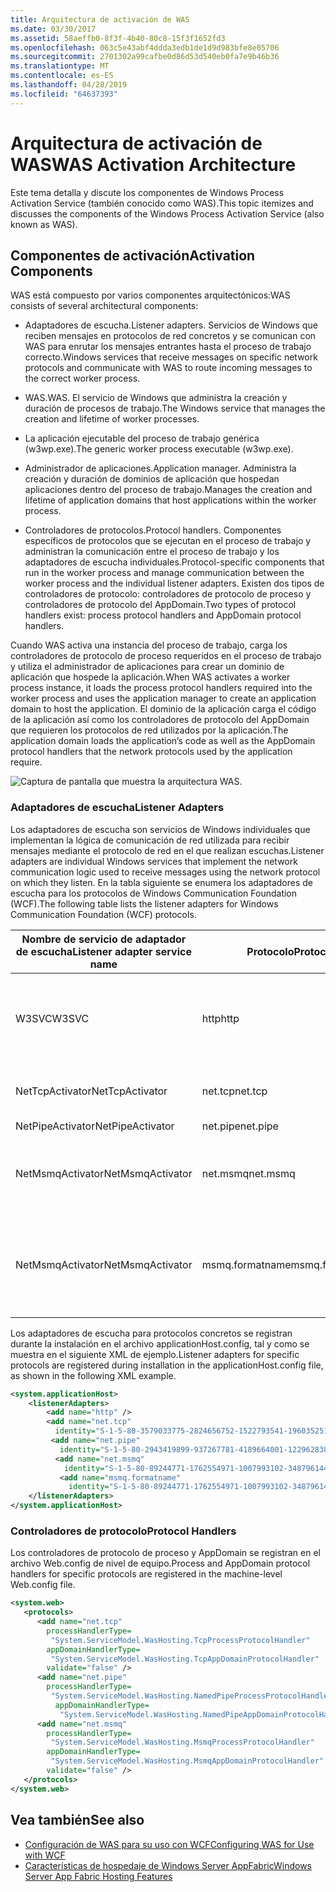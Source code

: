 ```yaml
---
title: Arquitectura de activación de WAS
ms.date: 03/30/2017
ms.assetid: 58aeffb0-8f3f-4b40-80c8-15f3f1652fd3
ms.openlocfilehash: 063c5e43abf4ddda3edb1de1d9d983bfe8e05706
ms.sourcegitcommit: 2701302a99cafbe0d86d53d540eb0fa7e9b46b36
ms.translationtype: MT
ms.contentlocale: es-ES
ms.lasthandoff: 04/28/2019
ms.locfileid: "64637393"
---
```

# <a name="was-activation-architecture"></a><span data-ttu-id="933e1-102">Arquitectura de activación de WAS</span><span class="sxs-lookup"><span data-stu-id="933e1-102">WAS Activation Architecture</span></span>
<span data-ttu-id="933e1-103">Este tema detalla y discute los componentes de Windows Process Activation Service (también conocido como WAS).</span><span class="sxs-lookup"><span data-stu-id="933e1-103">This topic itemizes and discusses the components of the Windows Process Activation Service (also known as WAS).</span></span>  
  
## <a name="activation-components"></a><span data-ttu-id="933e1-104">Componentes de activación</span><span class="sxs-lookup"><span data-stu-id="933e1-104">Activation Components</span></span>  
 <span data-ttu-id="933e1-105">WAS está compuesto por varios componentes arquitectónicos:</span><span class="sxs-lookup"><span data-stu-id="933e1-105">WAS consists of several architectural components:</span></span>  
  
- <span data-ttu-id="933e1-106">Adaptadores de escucha.</span><span class="sxs-lookup"><span data-stu-id="933e1-106">Listener adapters.</span></span> <span data-ttu-id="933e1-107">Servicios de Windows que reciben mensajes en protocolos de red concretos y se comunican con WAS para enrutar los mensajes entrantes hasta el proceso de trabajo correcto.</span><span class="sxs-lookup"><span data-stu-id="933e1-107">Windows services that receive messages on specific network protocols and communicate with WAS to route incoming messages to the correct worker process.</span></span>  
  
- <span data-ttu-id="933e1-108">WAS.</span><span class="sxs-lookup"><span data-stu-id="933e1-108">WAS.</span></span> <span data-ttu-id="933e1-109">El servicio de Windows que administra la creación y duración de procesos de trabajo.</span><span class="sxs-lookup"><span data-stu-id="933e1-109">The Windows service that manages the creation and lifetime of worker processes.</span></span>  
  
- <span data-ttu-id="933e1-110">La aplicación ejecutable del proceso de trabajo genérica (w3wp.exe).</span><span class="sxs-lookup"><span data-stu-id="933e1-110">The generic worker process executable (w3wp.exe).</span></span>  
  
- <span data-ttu-id="933e1-111">Administrador de aplicaciones.</span><span class="sxs-lookup"><span data-stu-id="933e1-111">Application manager.</span></span> <span data-ttu-id="933e1-112">Administra la creación y duración de dominios de aplicación que hospedan aplicaciones dentro del proceso de trabajo.</span><span class="sxs-lookup"><span data-stu-id="933e1-112">Manages the creation and lifetime of application domains that host applications within the worker process.</span></span>  
  
- <span data-ttu-id="933e1-113">Controladores de protocolos.</span><span class="sxs-lookup"><span data-stu-id="933e1-113">Protocol handlers.</span></span> <span data-ttu-id="933e1-114">Componentes específicos de protocolos que se ejecutan en el proceso de trabajo y administran la comunicación entre el proceso de trabajo y los adaptadores de escucha individuales.</span><span class="sxs-lookup"><span data-stu-id="933e1-114">Protocol-specific components that run in the worker process and manage communication between the worker process and the individual listener adapters.</span></span> <span data-ttu-id="933e1-115">Existen dos tipos de controladores de protocolo: controladores de protocolo de proceso y controladores de protocolo del AppDomain.</span><span class="sxs-lookup"><span data-stu-id="933e1-115">Two types of protocol handlers exist: process protocol handlers and AppDomain protocol handlers.</span></span>  
  
 <span data-ttu-id="933e1-116">Cuando WAS activa una instancia del proceso de trabajo, carga los controladores de protocolo de proceso requeridos en el proceso de trabajo y utiliza el administrador de aplicaciones para crear un dominio de aplicación que hospede la aplicación.</span><span class="sxs-lookup"><span data-stu-id="933e1-116">When WAS activates a worker process instance, it loads the process protocol handlers required into the worker process and uses the application manager to create an application domain to host the application.</span></span> <span data-ttu-id="933e1-117">El dominio de la aplicación carga el código de la aplicación así como los controladores de protocolo del AppDomain que requieren los protocolos de red utilizados por la aplicación.</span><span class="sxs-lookup"><span data-stu-id="933e1-117">The application domain loads the application’s code as well as the AppDomain protocol handlers that the network protocols used by the application require.</span></span>  
  
 ![Captura de pantalla que muestra la arquitectura WAS.](./media/was-activation-architecture/windows-process-application-service-architecture.gif)  
  
### <a name="listener-adapters"></a><span data-ttu-id="933e1-119">Adaptadores de escucha</span><span class="sxs-lookup"><span data-stu-id="933e1-119">Listener Adapters</span></span>  
 <span data-ttu-id="933e1-120">Los adaptadores de escucha son servicios de Windows individuales que implementan la lógica de comunicación de red utilizada para recibir mensajes mediante el protocolo de red en el que realizan escuchas.</span><span class="sxs-lookup"><span data-stu-id="933e1-120">Listener adapters are individual Windows services that implement the network communication logic used to receive messages using the network protocol on which they listen.</span></span> <span data-ttu-id="933e1-121">En la tabla siguiente se enumera los adaptadores de escucha para los protocolos de Windows Communication Foundation (WCF).</span><span class="sxs-lookup"><span data-stu-id="933e1-121">The following table lists the listener adapters for Windows Communication Foundation (WCF) protocols.</span></span>  
  
|<span data-ttu-id="933e1-122">Nombre de servicio de adaptador de escucha</span><span class="sxs-lookup"><span data-stu-id="933e1-122">Listener adapter service name</span></span>|<span data-ttu-id="933e1-123">Protocolo</span><span class="sxs-lookup"><span data-stu-id="933e1-123">Protocol</span></span>|<span data-ttu-id="933e1-124">Notas</span><span class="sxs-lookup"><span data-stu-id="933e1-124">Notes</span></span>|  
|-----------------------------------|--------------|-----------|  
|<span data-ttu-id="933e1-125">W3SVC</span><span class="sxs-lookup"><span data-stu-id="933e1-125">W3SVC</span></span>|<span data-ttu-id="933e1-126">http</span><span class="sxs-lookup"><span data-stu-id="933e1-126">http</span></span>|<span data-ttu-id="933e1-127">Componente común que proporciona activación HTTP para IIS 7.0 y WCF.</span><span class="sxs-lookup"><span data-stu-id="933e1-127">Common component that provides HTTP activation for both IIS 7.0 and WCF.</span></span>|  
|<span data-ttu-id="933e1-128">NetTcpActivator</span><span class="sxs-lookup"><span data-stu-id="933e1-128">NetTcpActivator</span></span>|<span data-ttu-id="933e1-129">net.tcp</span><span class="sxs-lookup"><span data-stu-id="933e1-129">net.tcp</span></span>|<span data-ttu-id="933e1-130">Depende del servicio NetTcpPortSharing.</span><span class="sxs-lookup"><span data-stu-id="933e1-130">Depends on the NetTcpPortSharing service.</span></span>|  
|<span data-ttu-id="933e1-131">NetPipeActivator</span><span class="sxs-lookup"><span data-stu-id="933e1-131">NetPipeActivator</span></span>|<span data-ttu-id="933e1-132">net.pipe</span><span class="sxs-lookup"><span data-stu-id="933e1-132">net.pipe</span></span>||  
|<span data-ttu-id="933e1-133">NetMsmqActivator</span><span class="sxs-lookup"><span data-stu-id="933e1-133">NetMsmqActivator</span></span>|<span data-ttu-id="933e1-134">net.msmq</span><span class="sxs-lookup"><span data-stu-id="933e1-134">net.msmq</span></span>|<span data-ttu-id="933e1-135">Para su uso con aplicaciones basadas en WCF Message Queue Server.</span><span class="sxs-lookup"><span data-stu-id="933e1-135">For use with WCF-based Message Queuing applications.</span></span>|  
|<span data-ttu-id="933e1-136">NetMsmqActivator</span><span class="sxs-lookup"><span data-stu-id="933e1-136">NetMsmqActivator</span></span>|<span data-ttu-id="933e1-137">msmq.formatname</span><span class="sxs-lookup"><span data-stu-id="933e1-137">msmq.formatname</span></span>|<span data-ttu-id="933e1-138">Proporciona compatibilidad con versiones anteriores para aplicaciones existentes de Message Queuing.</span><span class="sxs-lookup"><span data-stu-id="933e1-138">Provides backwards compatibility with existing Message Queuing applications.</span></span>|  
  
 <span data-ttu-id="933e1-139">Los adaptadores de escucha para protocolos concretos se registran durante la instalación en el archivo applicationHost.config, tal y como se muestra en el siguiente XML de ejemplo.</span><span class="sxs-lookup"><span data-stu-id="933e1-139">Listener adapters for specific protocols are registered during installation in the applicationHost.config file, as shown in the following XML example.</span></span>  
  
```xml  
<system.applicationHost>  
    <listenerAdapters>  
        <add name="http" />  
        <add name="net.tcp"   
          identity="S-1-5-80-3579033775-2824656752-1522793541-1960352512-462907086" />  
         <add name="net.pipe"   
           identity="S-1-5-80-2943419899-937267781-4189664001-1229628381-3982115073" />  
          <add name="net.msmq"   
            identity="S-1-5-80-89244771-1762554971-1007993102-348796144-2203111529" />  
           <add name="msmq.formatname"   
             identity="S-1-5-80-89244771-1762554971-1007993102-348796144-2203111529" />  
    </listenerAdapters>  
</system.applicationHost>  
```  
  
### <a name="protocol-handlers"></a><span data-ttu-id="933e1-140">Controladores de protocolo</span><span class="sxs-lookup"><span data-stu-id="933e1-140">Protocol Handlers</span></span>  
 <span data-ttu-id="933e1-141">Los controladores de protocolo de proceso y AppDomain se registran en el archivo Web.config de nivel de equipo.</span><span class="sxs-lookup"><span data-stu-id="933e1-141">Process and AppDomain protocol handlers for specific protocols are registered in the machine-level Web.config file.</span></span>  
  
```xml  
<system.web>  
   <protocols>  
      <add name="net.tcp"   
        processHandlerType=  
         "System.ServiceModel.WasHosting.TcpProcessProtocolHandler"  
        appDomainHandlerType=  
         "System.ServiceModel.WasHosting.TcpAppDomainProtocolHandler"  
        validate="false" />  
      <add name="net.pipe"   
        processHandlerType=  
         "System.ServiceModel.WasHosting.NamedPipeProcessProtocolHandler"  
          appDomainHandlerType=  
           "System.ServiceModel.WasHosting.NamedPipeAppDomainProtocolHandler"/>  
      <add name="net.msmq"  
        processHandlerType=  
         "System.ServiceModel.WasHosting.MsmqProcessProtocolHandler"  
        appDomainHandlerType=  
         "System.ServiceModel.WasHosting.MsmqAppDomainProtocolHandler"  
        validate="false" />  
   </protocols>  
</system.web>  
```  
  
## <a name="see-also"></a><span data-ttu-id="933e1-142">Vea también</span><span class="sxs-lookup"><span data-stu-id="933e1-142">See also</span></span>

- [<span data-ttu-id="933e1-143">Configuración de WAS para su uso con WCF</span><span class="sxs-lookup"><span data-stu-id="933e1-143">Configuring WAS for Use with WCF</span></span>](../../../../docs/framework/wcf/feature-details/configuring-the-wpa--service-for-use-with-wcf.md)
- [<span data-ttu-id="933e1-144">Características de hospedaje de Windows Server AppFabric</span><span class="sxs-lookup"><span data-stu-id="933e1-144">Windows Server App Fabric Hosting Features</span></span>](https://go.microsoft.com/fwlink/?LinkId=201276)
